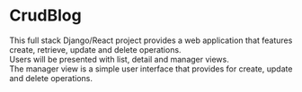 # CrudBlog
This full stack Django/React project provides a web application that features create, retrieve, update and delete operations.  
Users will be presented with list, detail and manager views.  
The manager view is a simple user interface that provides for create, update and delete operations.
